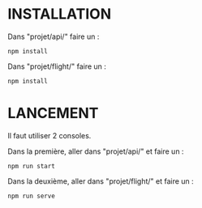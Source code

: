 # INSTALLATION

Dans "projet/api/" faire un :

```npm install```

Dans "projet/flight/" faire un :

```npm install```

# LANCEMENT

Il faut utiliser 2 consoles.

Dans la première, aller dans "projet/api/" et faire un :

```npm run start```

Dans la deuxième, aller dans "projet/flight/" et faire un :

```npm run serve```